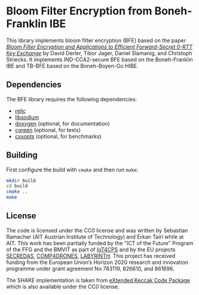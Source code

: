 Bloom Filter Encryption from Boneh-Franklin IBE
===============================================

This library implements bloom filter encryption (BFE) based on the paper [*Bloom Filter Encryption
and Applications to Efficient Forward-Secret 0-RTT Key Exchange*](https://eprint.iacr.org/2018/199)
by David Derler, Tibor Jager, Daniel Slamanig, and Christoph Striecks. It implements IND-CCA2-secure
BFE based on the Boneh-Franklin IBE and TB-BFE based on the Boneh-Boyen-Go HIBE.

Dependencies
------------

The BFE library requires the following dependencies:
* [relic](https://github.com/relic-toolkit/relic)
* [libsodium](https://libsodium.gitbook.io/doc/)
* [doxygen](http://www.doxygen.nl/index.html) (optional, for documentation)
* [cgreen](https://github.com/cgreen-devs/cgreen) (optional, for tests)
* [cxxopts](https://github.com/jarro2783/cxxopts) (optional, for benchmarks)

Building
--------

First configure the build with `cmake` and then run `make`:
```sh
mkdir build
cd build
cmake ..
make
```

License
-------

The code is licensed under the CC0 license and was written by Sebastian Ramacher (AIT Austrian
Institute of Technology) and Erkan Tairi while at AIT. This work has been partially funded by the
"ICT of the Future" Program of the FFG and the BMVIT as part of [IoT4CPS](https://iot4cps.at) and by
the EU projects [SECREDAS](https://secredas-project.eu/), [COMP4DRONES](https://www.comp4drones.eu),
[LABYRINTH](https://labyrinth2020.eu/). This project has received funding from the European Union’s
Horizon 2020 research and innovation programme under grant agreement No 783119, 826610, and 861696.

The SHAKE implementation is taken from [eXtended Keccak Code Package](https://github.com/XKCP/XKCP)
which is also available under the CC0 license.
